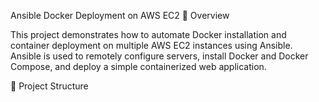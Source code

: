 Ansible Docker Deployment on AWS EC2
🚀 Overview

This project demonstrates how to automate Docker installation and container deployment on multiple AWS EC2 instances using Ansible.
Ansible is used to remotely configure servers, install Docker and Docker Compose, and deploy a simple containerized web application.

📁 Project Structure
